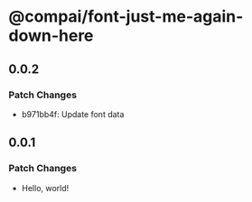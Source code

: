 # @compai/font-just-me-again-down-here

## 0.0.2

### Patch Changes

- b971bb4f: Update font data

## 0.0.1

### Patch Changes

- Hello, world!
